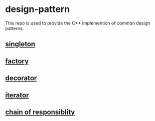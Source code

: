 # design-pattern
This repo is used to provide the C++ implemention of common design patterns.

## [singleton](singleton/singleton.md)
## [factory](factory/factory.md)
## [decorator](decorator/decorator.md)
## [iterator](iterator/iterator.md)
## [chain of responsiblity](chain_of_responsiblity/chain_of_responsiblity.md)

